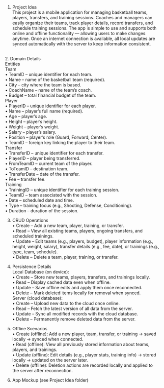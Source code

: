 1. Project Idea <br />
This project is a mobile application for managing basketball teams, players, transfers, and training sessions. Coaches and managers can easily organize their teams, track player details, record transfers, and schedule training sessions. The app is simple to use and supports both online and offline functionality — allowing users to make changes anytime. Once an internet connection is available, all local updates are synced automatically with the server to keep information consistent. <br />
<br />
2. Domain Details <br />
Entities <br />
Team <br />
•	TeamID – unique identifier for each team. <br />
•	Name – name of the basketball team (required). <br />
•	City – city where the team is based. <br /> 
•	CoachName – name of the team’s coach. <br />
•	Budget – total financial budget of the team. <br />
Player <br />
•	PlayerID – unique identifier for each player. <br />
•	Name – player’s full name (required). <br />
•	Age – player’s age. <br />
•	Height – player’s height. <br />
•	Weight – player’s weight. <br />
•	Salary – player’s salary. <br />
•	Position – player’s role (Guard, Forward, Center). <br />
•	TeamID – foreign key linking the player to their team. <br />
Transfer <br />
•	TransferID – unique identifier for each transfer. <br />
•	PlayerID – player being transferred. <br />
•	FromTeamID – current team of the player. <br />
•	ToTeamID – destination team. <br />
•	TransferDate – date of the transfer. <br />
•	Fee – transfer fee. <br />
Training <br />
•	TrainingID – unique identifier for each training session. <br />
•	TeamID – team associated with the session. <br />
•	Date – scheduled date and time. <br />
•	Type – training focus (e.g., Shooting, Defense, Conditioning). <br />
•	Duration – duration of the session. <br />

3. CRUD Operations <br />
•	Create – Add a new team, player, training, or transfer. <br />
•	Read – View all existing teams, players, ongoing transfers, and scheduled trainings. <br />
•	Update – Edit teams (e.g., players, budget), player information (e.g., height, weight, salary), transfer details (e.g., fee, date), or trainings (e.g., type, team, schedule). <br />
•	Delete – Delete a team, player, training, or transfer. <br />

4. Persistence Details <br />
Local Database (on device): <br />
•	Create – Store new teams, players, transfers, and trainings locally. <br />
•	Read – Display cached data even when offline. <br />
•	Update – Save offline edits and apply them once reconnected. <br />
•	Delete – Mark deleted items locally for removal when synced. <br />
Server (cloud database): <br />
•	Create – Upload new data to the cloud once online. <br />
•	Read – Fetch the latest version of all data from the server. <br />
•	Update – Sync all modified records with the cloud database. <br />
•	Delete – Permanently remove deleted data from the server. <br />

5. Offline Scenarios <br />
•	Create (offline): Add a new player, team, transfer, or training → saved locally → synced when connected. <br />
•	Read (offline): View all previously stored information about teams, players, and trainings. <br />
•	Update (offline): Edit details (e.g., player stats, training info) → stored locally → updated on the server later. <br />
•	Delete (offline): Deletion actions are recorded locally and applied to the server after reconnection. <br />

6. App Mockup (see Project Idea folder)
